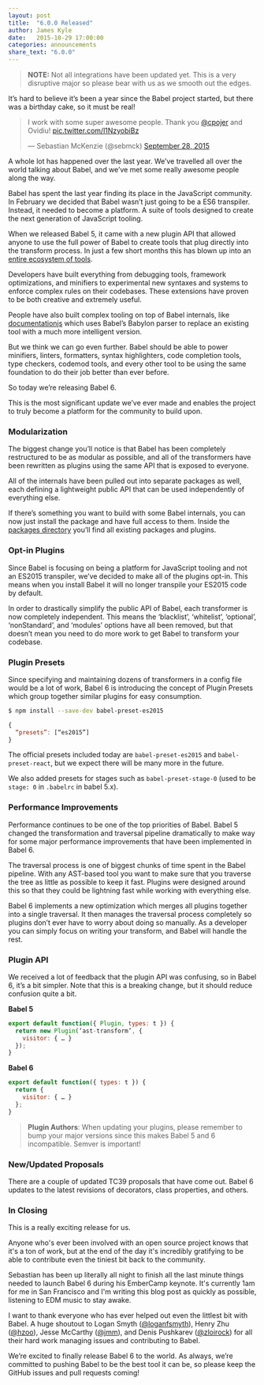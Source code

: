 ```yaml
---
layout: post
title:  "6.0.0 Released"
author: James Kyle
date:   2015-10-29 17:00:00
categories: announcements
share_text: "6.0.0"
---
```


> **NOTE:** Not all integrations have been updated yet. This is a very disruptive major
> so please bear with us as we smooth out the edges.

It’s hard to believe it’s been a year since the Babel project started, but there was a birthday cake, so it must be real!

<blockquote class="twitter-tweet" lang="en"><p lang="en" dir="ltr">I work with some super awesome people. Thank you <a href="https://twitter.com/cpojer">@cpojer</a> and Ovidiu! <a href="https://t.co/l1NzyobiBz">pic.twitter.com/l1NzyobiBz</a></p>&mdash; Sebastian McKenzie (@sebmck) <a href="https://twitter.com/sebmck/status/648495457623252992">September 28, 2015</a></blockquote>
<script async src="//platform.twitter.com/widgets.js" charset="utf-8"></script>

A whole lot has happened over the last year. We’ve travelled all over the world talking about Babel, and we’ve met some really awesome people along the way.

Babel has spent the last year finding its place in the JavaScript community. In February we decided that Babel wasn’t just going to be a ES6 transpiler. Instead, it needed to become a platform. A suite of tools designed to create the next generation of JavaScript tooling.

When we released Babel 5, it came with a new plugin API that allowed anyone to use the full power of Babel to create tools that plug directly into the transform process. In just a few short months this has blown up into an [entire ecosystem of tools](https://www.npmjs.com/search?q=babel-plugin).

Developers have built everything from debugging tools, framework optimizations, and minifiers to experimental new syntaxes and systems to enforce complex rules on their codebases. These extensions have proven to be both creative and extremely useful.

People have also built complex tooling on top of Babel internals, like [documentationjs](http://documentation.js.org) which uses Babel’s Babylon parser to replace an existing tool with a much more intelligent version.

But we think we can go even further. Babel should be able to power minifiers, linters, formatters, syntax highlighters, code completion tools, type checkers, codemod tools, and every other tool to be using the same foundation to do their job better than ever before.

So today we’re releasing Babel 6.

This is the most significant update we’ve ever made and enables the project to truly become a platform for the community to build upon.

### Modularization

The biggest change you’ll notice is that Babel has been completely restructured to be as modular as possible, and all of the transformers have been rewritten as plugins using the same API that is exposed to everyone.

All of the internals have been pulled out into separate packages as well, each defining a lightweight public API that can be used independently of everything else.

If there’s something you want to build with some Babel internals, you can now just install the package and have full access to them. Inside the [packages directory](https://github.com/babel/babel/tree/development/packages) you’ll find all existing packages and plugins.

### Opt-in Plugins

Since Babel is focusing on being a platform for JavaScript tooling and not an ES2015 transpiler, we’ve decided to make all of the plugins opt-in. This means when you install Babel it will no longer transpile your ES2015 code by default.

In order to drastically simplify the public API of Babel, each transformer is now completely independent. This means the ‘blacklist’, ‘whitelist’, ‘optional’, ‘nonStandard’, and ‘modules’ options have all been removed, but that doesn’t mean you need to do more work to get Babel to transform your codebase.

### Plugin Presets

Since specifying and maintaining dozens of transformers in a config file would be a lot of work, Babel 6 is introducing the concept of Plugin Presets which group together similar plugins for easy consumption.

```sh
$ npm install --save-dev babel-preset-es2015
```

```js
{
  “presets”: [“es2015”]
}
```

The official presets included today are `babel-preset-es2015` and `babel-preset-react`, but we expect there will be many more in the future.

We also added presets for stages such as `babel-preset-stage-0` (used to be `stage: 0` in `.babelrc` in babel 5.x).

### Performance Improvements

Performance continues to be one of the top priorities of Babel. Babel 5 changed the transformation and traversal pipeline dramatically to make way for some major performance improvements that have been implemented in Babel 6.

The traversal process is one of biggest chunks of time spent in the Babel pipeline. With any AST-based tool you want to make sure that you traverse the tree as little as possible to keep it fast. Plugins were designed around this so that they could be lightning fast while working with everything else.

Babel 6 implements a new optimization which merges all plugins together into a single traversal. It then manages the traversal process completely so plugins don’t ever have to worry about doing so manually. As a developer you can simply focus on writing your transform, and Babel will handle the rest.

### Plugin API

We received a lot of feedback that the plugin API was confusing, so in Babel 6, it’s a bit simpler. Note that this is a breaking change, but it should reduce confusion quite a bit.

**Babel 5**

```js
export default function({ Plugin, types: t }) {
  return new Plugin(‘ast-transform’, {
    visitor: { … }
  });
}
```

**Babel 6**

```js
export default function({ types: t }) {
  return {
    visitor: { … }
  };
}
```

> **Plugin Authors**: When updating your plugins, please remember to bump your major versions since this makes Babel 5 and 6 incompatible. Semver is important!

### New/Updated Proposals

There are a couple of updated TC39 proposals that have come out. Babel 6 updates to the latest revisions of decorators, class properties, and others.

### In Closing

This is a really exciting release for us.

Anyone who's ever been involved with an open source project knows that it's a ton of work, but at the end of the day it's incredibly gratifying to be able to contribute even the tiniest bit back to the community.

Sebastian has been up literally all night to finish all the last minute things needed to launch Babel 6 during his EmberCamp keynote. It's currently 1am for me in San Francisco and I'm writing this blog post as quickly as possible, listening to EDM music to stay awake.

I want to thank everyone who has ever helped out even the littlest bit with Babel. A huge shoutout to Logan Smyth ([@loganfsmyth](https://github.com/loganfsmyth)), Henry Zhu ([@hzoo](https://github.com/hzoo)), Jesse McCarthy ([@jmm](https://github.com/jmm)), and Denis Pushkarev ([@zloirock](https://github.com/zloirock)) for all their hard work managing issues and contributing to Babel.

We’re excited to finally release Babel 6 to the world. As always, we’re committed to pushing Babel to be the best tool it can be, so please keep the GitHub issues and pull requests coming!
